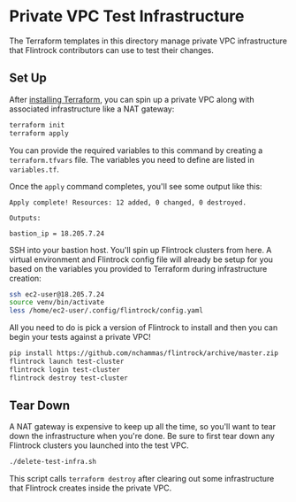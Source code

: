 # Private VPC Test Infrastructure

The Terraform templates in this directory manage private VPC infrastructure that Flintrock contributors can use to test their changes.

## Set Up

After [installing Terraform][install], you can spin up a private VPC along with associated infrastructure like a NAT gateway:

[install]: https://developer.hashicorp.com/terraform/install

```sh
terraform init
terraform apply
```

You can provide the required variables to this command by creating a `terraform.tfvars` file. The variables you need to define are listed in `variables.tf`.

Once the `apply` command completes, you'll see some output like this:

```
Apply complete! Resources: 12 added, 0 changed, 0 destroyed.

Outputs:

bastion_ip = 18.205.7.24
```

SSH into your bastion host. You'll spin up Flintrock clusters from here. A virtual environment and Flintrock config file will already be setup for you based on the variables you provided to Terraform during infrastructure creation:

```sh
ssh ec2-user@18.205.7.24
source venv/bin/activate
less /home/ec2-user/.config/flintrock/config.yaml
```

All you need to do is pick a version of Flintrock to install and then you can begin your tests against a private VPC!

```sh
pip install https://github.com/nchammas/flintrock/archive/master.zip
flintrock launch test-cluster
flintrock login test-cluster
flintrock destroy test-cluster
```

## Tear Down

A NAT gateway is expensive to keep up all the time, so you'll want to tear down the infrastructure when you're done. Be sure to first tear down any Flintrock clusters you launched into the test VPC.

```sh
./delete-test-infra.sh
```

This script calls `terraform destroy` after clearing out some infrastructure that Flintrock creates inside the private VPC.
